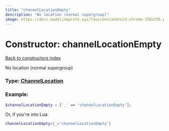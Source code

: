 ```yaml
---
title: "channelLocationEmpty"
description: "No location (normal supergroup)"
image: https://docs.madelineproto.xyz/favicons/android-chrome-256x256.png
---
```

# Constructor: channelLocationEmpty  
[Back to constructors index](index.md)



No location (normal supergroup)




### Type: [ChannelLocation](../types/ChannelLocation.md)


### Example:

```php
$channelLocationEmpty = ['_' => 'channelLocationEmpty'];
```  


Or, if you're into Lua:

```lua
channelLocationEmpty={_='channelLocationEmpty'}

```


